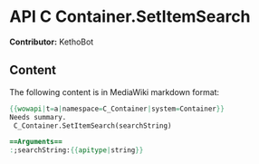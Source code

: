 # API C Container.SetItemSearch

**Contributor:** KethoBot

## Content

The following content is in MediaWiki markdown format:

```mediawiki
{{wowapi|t=a|namespace=C_Container|system=Container}}
Needs summary.
 C_Container.SetItemSearch(searchString)

==Arguments==
:;searchString:{{apitype|string}}
```